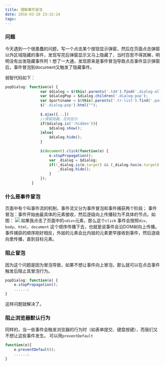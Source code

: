 ```yaml
---
title: 理解事件冒泡
date: 2016-03-20 23:15:14
tags:
---
```


### 问题
今天遇到一个很愚蠢的问题，写一个点击某个按钮显示弹窗，然后在页面点击弹窗以外区域隐藏的事件，发现写完后弹窗显示又马上隐藏了，当时百思不得其解，明明没有出发隐藏事件阿！想了一大通，发现原来是事件冒泡导致点击事件显示弹窗后，事件冒泡到document又触发了隐藏事件。
<!--more-->
弱智代码如下：
``` javascript
popDialog: function(e) {
				var $dialog = $(this).parents('.td4').find('.dialog-all');
				var $dialogPop = $dialog.children('.dialog-pop');
				var $partsname = $(this).parents('.tr-list').find('.parts-name');
				$('.dialog-pop').html("");
		
				$.ajax({...})
				//弹窗隐藏，否则显示
				if($dialog.is(':hidden')){
					$dialog.show();
				}else{
					$dialog.hide();
				}
				
				$(document).click(function(e) {
					e.stopPropagation();
					var _dialog = $dialog;
					if(!_dialog.is(e.target) && (_dialog.has(e.target).length === 0)){
						_dialog.hide();
					}
				});
			}
```

### 什么是事件冒泡
页面中有个叫事件流的机制，事件流又分为事件冒泡和事件捕获两个阶段；
事件冒泡：事件开始由最具体的元素接收，然后逐级向上传播较为不具体的节点。如图：
![](http://7xnjm0.com1.z0.glb.clouddn.com/sadfasg.png)
如果我点击了页面中的`<div>`元素，那么这个`click` 事件会按照`div`、`body`、`html`、`document` 这个顺序传播下去，也就是说事件会沿DOM树向上传播。
事件捕获的顺序刚好相反，外层的元素会比内层的元素更早接收到事件，然后逐级向里传播，直到目标元素。
### 阻止冒泡
因为这个问题是因为冒泡导致，如果不想让事件向上冒泡，那么就可以在点击事件触发后阻止其冒泡行为。
``` javascript
popDialog: function(e) {
	e.stopPropagation();
	......;
}
```
这样问题就解决了。
### 阻止浏览器默认行为
同样的，当一些事件会触发浏览器的行为时（如表单提交、键盘按键），而我们又不想让这些事件发生。 可以用`preventDefault`
``` javascript
function(e){
	e.preventDefault();
	......;
}
```